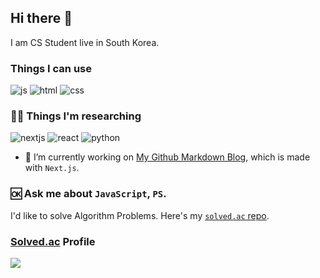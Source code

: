 ## Hi there 👋

<!--
**johannblue/johannblue** is a ✨ _special_ ✨ repository because its `README.md` (this file) appears on your GitHub profile.

Here are some ideas to get you started:

- 🔭 I’m currently working on ...
- 🌱 I’m currently learning ...
- 👯 I’m looking to collaborate on ...
- 🤔 I’m looking for help with ...
- 💬 Ask me about ...
- 📫 How to reach me: ...
- 😄 Pronouns: ...
- ⚡ Fun fact: ...
-->

I am CS Student live in South Korea.

### Things I can use

![js](https://img.shields.io/badge/JavaScript-F7DF1E?style=for-the-badge&logo=JavaScript&logoColor=white)
![html](https://img.shields.io/badge/HTML-239120?style=for-the-badge&logo=html5&logoColor=white)
![css](https://img.shields.io/badge/CSS-239120?&style=for-the-badge&logo=css3&logoColor=white)

### :student: Things I'm researching

![nextjs](https://img.shields.io/badge/Next.js-000?logo=nextdotjs&logoColor=fff&style=for-the-badge)
![react](https://img.shields.io/badge/React-20232A?style=for-the-badge&logo=react&logoColor=61DAFB)
![python](https://img.shields.io/badge/Python-14354C?style=for-the-badge&logo=python&logoColor=white)

- 🔭 I’m currently working on [My Github Markdown Blog](https://github.com/johannblue/markdown-blog), which is made with `Next.js`.

### 🆗 Ask me about `JavaScript`, `PS`.

I'd like to solve Algorithm Problems. Here's my [`solved.ac` repo](https://github.com/johannblue/boj-solution).

### [Solved.ac](https://solved.ac) Profile

<img align="center" src="http://mazassumnida.wtf/api/v2/generate_badge?boj=blu3fishez">
